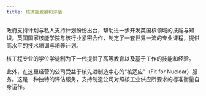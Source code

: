 ```yaml
---
title: 核技能发展和评估
---
```


政府支持计划与私人支持计划纷纷出台，帮助进一步开发英国核领域的技能与知识。英国国家核能学院与该行业紧密合作，制定了一套世界一流的专业课程，提供高水平的技术培训与培养计划。

核工程专业的学位学徒制为下一代提供了高等教育以及基于工作的技能和经验。

此外，在这里经营的公司受益于核先进制造中心的“核适应”（Fit for Nuclear）服务。这是一种独特的评估服务，支持制造公司对照核工业供应所要求的标准衡量自身运作。

